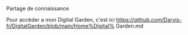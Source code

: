 Partage de connaissance 

Pour accèder a mon Digital Garden, c'est ici https://github.com/Darvis-fr/DigitalGarden/blob/main/Home%Digital% Garden.md
